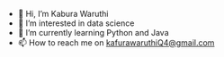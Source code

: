 - 👋 Hi, I’m Kabura Waruthi 
- 👀 I’m interested in data science
- 🌱 I’m currently learning Python and Java
- 📫 How to reach me on kafurawaruthiQ4@gmail.com 

<!---
grayblackcode/grayblackcode is a ✨ special ✨ repository because its `README.md` (this file) appears on your GitHub profile.
You can click the Preview link to take a look at your changes.
--->
